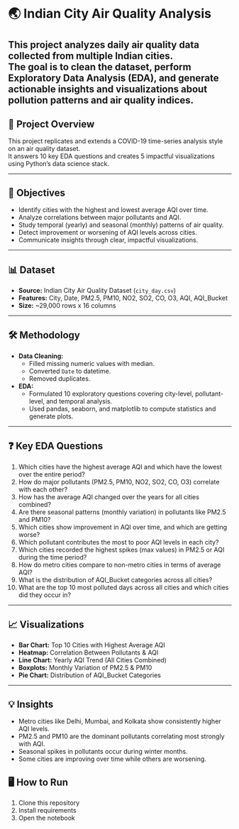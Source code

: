 # 🌏 Indian City Air Quality Analysis  

This project analyzes daily air quality data collected from multiple Indian cities.  
The goal is to clean the dataset, perform Exploratory Data Analysis (EDA), and generate actionable insights and visualizations about pollution patterns and air quality indices.
---
## 🚀 Project Overview  
This project replicates and extends a COVID-19 time-series analysis style on an air quality dataset.  
It answers 10 key EDA questions and creates 5 impactful visualizations using Python’s data science stack.

---

## 🎯 Objectives  
- Identify cities with the highest and lowest average AQI over time.  
- Analyze correlations between major pollutants and AQI.  
- Study temporal (yearly) and seasonal (monthly) patterns of air quality.  
- Detect improvement or worsening of AQI levels across cities.  
- Communicate insights through clear, impactful visualizations.  

---

## 📊 Dataset  
- **Source:** Indian City Air Quality Dataset (`city_day.csv`)  
- **Features:** City, Date, PM2.5, PM10, NO2, SO2, CO, O3, AQI, AQI_Bucket  
- **Size:** ~29,000 rows x 16 columns  

---

## 🛠️ Methodology  
- **Data Cleaning:**  
  - Filled missing numeric values with median.  
  - Converted `Date` to datetime.  
  - Removed duplicates.  
- **EDA:**  
  - Formulated 10 exploratory questions covering city-level, pollutant-level, and temporal analysis.  
  - Used pandas, seaborn, and matplotlib to compute statistics and generate plots.  

---

## ❓ Key EDA Questions  
1. Which cities have the highest average AQI and which have the lowest over the entire period?  
2. How do major pollutants (PM2.5, PM10, NO2, SO2, CO, O3) correlate with each other?  
3. How has the average AQI changed over the years for all cities combined?  
4. Are there seasonal patterns (monthly variation) in pollutants like PM2.5 and PM10?  
5. Which cities show improvement in AQI over time, and which are getting worse?  
6. Which pollutant contributes the most to poor AQI levels in each city?  
7. Which cities recorded the highest spikes (max values) in PM2.5 or AQI during the time period?  
8. How do metro cities compare to non-metro cities in terms of average AQI?  
9. What is the distribution of AQI_Bucket categories across all cities?  
10. What are the top 10 most polluted days across all cities and which cities did they occur in?  

---
## 📈 Visualizations  
- **Bar Chart:** Top 10 Cities with Highest Average AQI  
- **Heatmap:** Correlation Between Pollutants & AQI  
- **Line Chart:** Yearly AQI Trend (All Cities Combined)  
- **Boxplots:** Monthly Variation of PM2.5 & PM10  
- **Pie Chart:** Distribution of AQI_Bucket Categories  

---

## 💡 Insights  
- Metro cities like Delhi, Mumbai, and Kolkata show consistently higher AQI levels.  
- PM2.5 and PM10 are the dominant pollutants correlating most strongly with AQI.  
- Seasonal spikes in pollutants occur during winter months.  
- Some cities are improving over time while others are worsening.

## 🖥️ How to Run  

1. Clone this repository
2. Install requirements
3. Open the notebook
   
